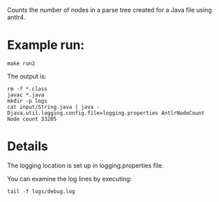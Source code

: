 Counts the number of nodes in a parse tree created for a Java file using antlr4.

# Example run:

```
make run2
```

The output is:

```
rm -f *.class
javac *.java
mkdir -p logs
cat input/String.java | java -Djava.util.logging.config.file=logging.properties AntlrNodeCount
Node count 33205
```

# Details
The logging location is set up in logging.properties file.

You can examine the log lines by executing:

```
tail -f logs/debug.log
```
